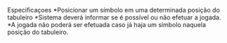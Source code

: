 Especificaçoes
*Posicionar um símbolo em uma determinada posição do tabuleiro 
*Sistema deverá informar se é possível ou não efetuar a jogada. 
*A jogada não poderá ser efetuada caso já haja um símbolo naquela posição do
tabuleiro.
